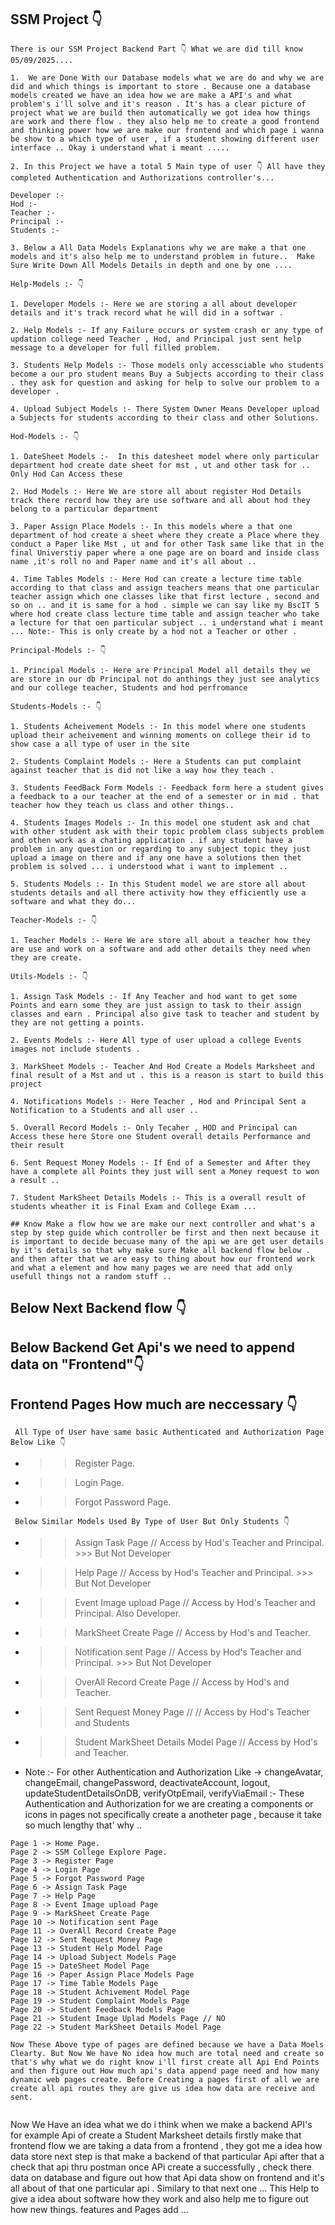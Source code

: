 ## SSM Project 👇

```
There is our SSM Project Backend Part 👇 What we are did till know 05/09/2025....
```

```
1.  We are Done With our Database models what we are do and why we are did and which things is important to store . Because one a database models created we have an idea how we are make a API's and what problem's i'll solve and it's reason . It's has a clear picture of project what we are build then automatically we got idea how things are work and there flow . they also help me to create a good frontend and thinking power how we are make our frontend and which page i wanna be show to a which type of user , if a student showing different user interface .. Okay i understand what i meant .....
```

```
2. In this Project we have a total 5 Main type of user 👇 All have they completed Authentication and Authorizations controller's...

Developer :-
Hod :-
Teacher :-
Principal :-
Students :-
```

```
3. Below a All Data Models Explanations why we are make a that one models and it's also help me to understand problem in future..  Make Sure Write Down All Models Details in depth and one by one ....
```

```
Help-Models :- 👇

1. Developer Models :- Here we are storing a all about developer details and it's track record what he will did in a softwar .

2. Help Models :- If any Failure occurs or system crash or any type of updation college need Teacher , Hod, and Principal just sent help message to a developer for full filled problem.

3. Students Help Models :- Those models only accessciable who students become a our pro student means Buy a Subjects according to their class . they ask for question and asking for help to solve our problem to a developer .

4. Upload Subject Models :- There System Owner Means Developer upload a Subjects for students according to their class and other Solutions.
```

```
Hod-Models :- 👇

1. DateSheet Models :-  In this datesheet model where only particular department hod create date sheet for mst , ut and other task for .. Only Hod Can Access these

2. Hod Models :- Here We are store all about register Hod Details track there record how they are use software and all about hod they belong to a particular department

3. Paper Assign Place Models :- In this models where a that one department of hod create a sheet where they create a Place where they conduct a Paper like Mst , ut and for other Task same like that in the final Universtiy paper where a one page are on board and inside class name ,it's roll no and Paper name and it's all about ..

4. Time Tables Models :- Here Hod can create a lecture time table according to that class and assign teachers means that one particular teacher assign which one classes like that first lecture , second and so on .. and it is same for a hod . simple we can say like my BscIT 5 where hod create class lecture time table and assign teacher who take a lecture for that oen particular subject .. i understand what i meant ... Note:- This is only create by a hod not a Teacher or other .
```

```
Principal-Models :- 👇

1. Principal Models :- Here are Principal Model all details they we are store in our db Principal not do anthings they just see analytics and our college teacher, Students and hod perfromance
```

```
Students-Models :- 👇

1. Students Acheivement Models :- In this model where one students upload their acheivement and winning moments on college their id to show case a all type of user in the site 

2. Students Complaint Models :- Here a Students can put complaint against teacher that is did not like a way how they teach .

3. Students FeedBack Form Models :- Feedback form here a student gives a feedback to a our teacher at the end of a semester or in mid . that teacher how they teach us class and other things..

4. Students Images Models :- In this model one student ask and chat with other student ask with their topic problem class subjects problem and othen work as a chating application . if any student have a problem in any question or regarding to any subject topic they just upload a image on there and if any one have a solutions then thet problem is solved ... i understood what i want to implement ..

5. Students Models :- In this Student model we are store all about students details and all there activity how they efficiently use a software and what they do...
```

```
Teacher-Models :- 👇

1. Teacher Models :- Here We are store all about a teacher how they are use and work on a software and add other details they need when they are create.
```

```
Utils-Models :- 👇

1. Assign Task Models :- If Any Teacher and hod want to get some Points and earn some they are just assign to task to their assign classes and earn . Principal also give task to teacher and student by they are not getting a points.

2. Events Models :- Here All type of user upload a college Events images not include students .

3. MarkSheet Models :- Teacher And Hod Create a Models Marksheet and final result of a Mst and ut . this is a reason is start to build this project 

4. Notifications Models :- Here Teacher , Hod and Principal Sent a Notification to a Students and all user ..

5. Overall Record Models :- Only Tecaher , HOD and Principal can Access these here Store one Student overall details Performance and their result

6. Sent Request Money Models :- If End of a Semester and After they have a complete all Points they just will sent a Money request to won a result ..

7. Student MarkSheet Details Models :- This is a overall result of students wheather it is Final Exam and College Exam ...

```

```
## Know Make a flow how we are make our next controller and what's a step by step guide which controller be first and then next because it is important to decide becuase many of the api we are get user details by it's details so that why make sure Make all backend flow below . and then after that we are easy to thing about how our frontend work and what a element and how many pages we are need that add only usefull things not a random stuff ..
```

## Below Next Backend flow 👇 
## Below Backend Get Api's we need to append data on "Frontend"👇 
## Frontend Pages How much are neccessary 👇

```
 All Type of User have same basic Authenticated and Authorization Page Below Like 👇
```
- >> Register Page.
- >> Login Page.
- >> Forgot Password Page.
```
 Below Similar Models Used By Type of User But Only Students 👇
```
- >> Assign Task Page // Access by Hod's Teacher and Principal. >>> But Not Developer
- >> Help Page // Access by Hod's Teacher and Principal. >>> But Not Developer
- >> Event Image upload Page // Access by Hod's Teacher and Principal. Also Developer.
- >> MarkSheet Create Page // Access by Hod's and Teacher.
- >> Notification sent Page // Access by Hod's Teacher and Principal. >>> But Not Developer
- >> OverAll Record Create Page // Access by Hod's and Teacher.
- >> Sent Request Money Page // // Access by Hod's Teacher and Students
- >> Student MarkSheet Details Model Page // Access by Hod's and Teacher.

- Note :- For other Authentication and Authorization Like -> changeAvatar, changeEmail, changePassword, deactivateAccount, logout,   updateStudentDetailsOnDB, verifyOtpEmail, verifyViaEmail :- These Authentication and Authorization for we are creating a components or icons in pages not specifically create a anotheter page , because it take so much lengthy that' why ..

```
Page 1 -> Home Page.
Page 2 -> SSM College Explore Page.
Page 3 -> Register Page
Page 4 -> Login Page
Page 5 -> Forgot Password Page
Page 6 -> Assign Task Page
Page 7 -> Help Page
Page 8 -> Event Image upload Page
Page 9 -> MarkSheet Create Page
Page 10 -> Notification sent Page
Page 11 -> OverAll Record Create Page
Page 12 -> Sent Request Money Page
Page 13 -> Student Help Model Page
Page 14 -> Upload Subject Models Page
Page 15 -> DateSheet Model Page
Page 16 -> Paper Assign Place Models Page
Page 17 -> Time Table Models Page
Page 18 -> Student Achivement Model Page
Page 19 -> Student Complaint Models Page
Page 20 -> Student Feedback Models Page
Page 21 -> Student Image Uplad Models Page // NO 
Page 22 -> Student MarkSheet Details Model Page
```
```
Now These Above type of pages are defined because we have a Data Moels Clearty. But Now We have No idea how much are total need and create so that's why what we do right know i'll first create all Api End Points and then figure out How much api's data append page need and how many dynamic web pages create. Before Creating a pages first of all we are create all api routes they are give us idea how data are receive and sent.
```

```
```
Now We Have an idea what we do i think when we make a backend API's for example Api of create a Student Marksheet details firstly make that frontend flow we are taking a data from a frontend , they got me a idea how data store next step is that make a backend of that particular Api after that a check that api thru postman once APi create a successfully , check there data on database and figure out how that Api data show on frontend and it's all about of that one particular api . Similary to that next one ... This Help to give a idea about software how they work and also help me to figure out how new things. features and Pages add ...

```
